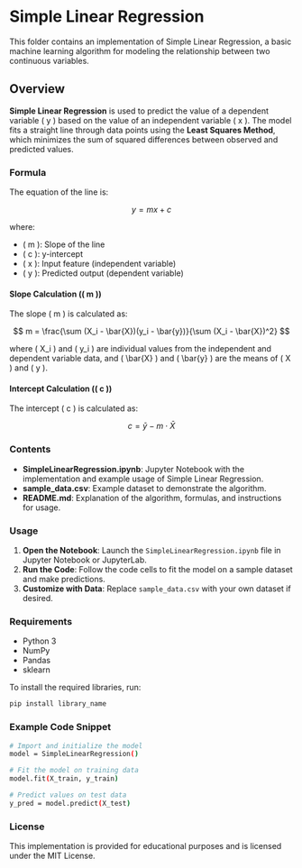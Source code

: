 # Simple Linear Regression

This folder contains an implementation of Simple Linear Regression, a basic machine learning algorithm for modeling the relationship between two continuous variables. 

## Overview

**Simple Linear Regression** is used to predict the value of a dependent variable \( y \) based on the value of an independent variable \( x \). The model fits a straight line through data points using the **Least Squares Method**, which minimizes the sum of squared differences between observed and predicted values.

### Formula

The equation of the line is: 

$$
y = mx + c
$$

where:
- \( m \): Slope of the line
- \( c \): y-intercept
- \( x \): Input feature (independent variable)
- \( y \): Predicted output (dependent variable)

#### Slope Calculation (\( m \))

The slope \( m \) is calculated as:

$$
m = \frac{\sum (X_i - \bar{X})(y_i - \bar{y})}{\sum (X_i - \bar{X})^2}
$$

where \( X_i \) and \( y_i \) are individual values from the independent and dependent variable data, and \( \bar{X} \) and \( \bar{y} \) are the means of \( X \) and \( y \).

#### Intercept Calculation (\( c \))

The intercept \( c \) is calculated as:

$$
c = \bar{y} - m \cdot \bar{X}
$$


### Contents

- **SimpleLinearRegression.ipynb**: Jupyter Notebook with the implementation and example usage of Simple Linear Regression.
- **sample_data.csv**: Example dataset to demonstrate the algorithm.
- **README.md**: Explanation of the algorithm, formulas, and instructions for usage.

### Usage

1. **Open the Notebook**: Launch the `SimpleLinearRegression.ipynb` file in Jupyter Notebook or JupyterLab.
2. **Run the Code**: Follow the code cells to fit the model on a sample dataset and make predictions.
3. **Customize with Data**: Replace `sample_data.csv` with your own dataset if desired.

### Requirements

- Python 3
- NumPy
- Pandas
- sklearn

To install the required libraries, run:
```bash
pip install library_name
```

### Example Code Snippet

```bash
# Import and initialize the model
model = SimpleLinearRegression()

# Fit the model on training data
model.fit(X_train, y_train)

# Predict values on test data
y_pred = model.predict(X_test)
```

### License
This implementation is provided for educational purposes and is licensed under the MIT License.

